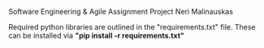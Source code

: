 Software Engineering & Agile Assignment Project
Neri Malinauskas

Required python libraries are outlined in the "requirements.txt" file. These can be installed via **"pip install -r requirements.txt"**